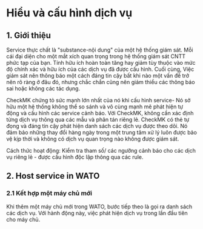 # Hiểu và cấu hình dịch vụ

## 1. Giới thiệu

Service thực chất là "substance-nội dung" của một hệ thống giám sát. Mỗi cái đại diện cho một mắt xích quan trọng trong hệ thống giám sát CNTT phức tạp của bạn. Tính hữu ích hoàn toàn tăng hay giảm tùy thuộc vào mức độ chính xác và hữu ích của các dịch vụ đã được cấu hình. Cuối cùng, Việc giám sát nên thông báo một cách đáng tin cậy bất khi nào một vấn đề trở nên rõ ràng ở đâu đó, nhưng chắc chắn cũng nên giảm thiểu các thông báo sai hoặc không các tác dụng.

CheckMK chứng tỏ sức mạnh lớn nhất của nó khi cấu hình service- Nó sở hữu một hệ thống không thể so sánh và vô cùng mạnh mẽ phát hiện tự động và cấu hình các service cảnh báo. Với CheckMK, không cần xác định từng dịch vụ thông qua các mẫu và phân tán riêng lẻ. CheckMK có thẻ tự đọng và đáng tin cậy phát hiện danh sách các dịch vụ được theo dõi. Nó đảm bảo những thay đổi hàng ngày trong một trung tâm xử lý luôn được bảo vệ kịp thời và không có dịch vụ quan trọng nào không được giám sát.

Cách thức hoạt động: Kiểm tra tham số/ các ngưỡng cảnh báo cho các dịch vụ riêng lẻ - được cấu hình độc lập thông qua các rule. 

## 2. Host service in WATO 
### 2.1 Kết hợp một máy chủ mới

Khi thêm một máy chủ mới trong WATO, bước tiếp theo là gọi ra danh sách các dịch vụ. Với hành động này, việc phát hiện dịch vụ trong lần đầu tiên cho máy chủ. 